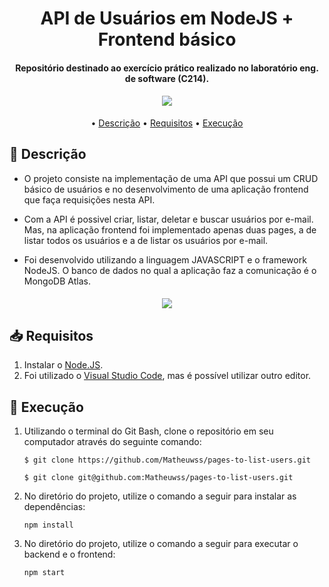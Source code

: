 <h1 align="center">API de Usuários em NodeJS + Frontend básico</h1>
<h4 align="center">Repositório destinado ao exercício prático realizado no laboratório eng. de software (C214).</h4>

<h4 align="center"><img src="https://img.icons8.com/external-avoca-kerismaker/64/null/external-Programing-web-development-avoca-kerismaker.png"/>
</h4>

<p align="center">
  • <a href="#Descrição">Descrição</a> •
    <a href="#Requisitos">Requisitos</a> •
    <a href="#Execução">Execução</a> 
</p>

<h2 id="Descrição">📝 Descrição</h2>

* O projeto consiste na implementação de uma API que possui um CRUD básico de usuários e no desenvolvimento de uma aplicação frontend que faça requisições nesta API.

* Com a API é possivel criar, listar, deletar e buscar usuários por e-mail. Mas, na aplicação frontend foi implementado apenas duas pages, a de listar todos os usuários e a de listar os usuários por e-mail.

* Foi desenvolvido utilizando a linguagem JAVASCRIPT e o framework NodeJS. O banco de dados no qual a aplicação faz a comunicação é o MongoDB Atlas.


<h4 align="center">
<img src="https://img.icons8.com/external-flaticons-lineal-color-flat-icons/64/null/external-javascript-mobile-app-development-flaticons-lineal-color-flat-icons-3.png"/>
</h4>

<h2 id="Requisitos">📥 Requisitos</h2>

1. Instalar o [Node.JS](https://nodejs.org/en/download/).
2. Foi utilizado o [Visual Studio Code](https://code.visualstudio.com/), mas  é possível utilizar outro editor.

<h2 id="Execução">🧩 Execução</h2>

1. Utilizando o terminal do Git Bash, clone o repositório em seu computador através do seguinte comando:
    ```
    $ git clone https://github.com/Matheuwss/pages-to-list-users.git
    ```
    ```
    $ git clone git@github.com:Matheuwss/pages-to-list-users.git
    ```

2. No diretório do projeto, utilize o comando a seguir para instalar as dependências:
    ```
    npm install
    ```
3. No diretório do projeto, utilize o comando a seguir para executar o backend e o frontend:
    ```
    npm start
    ```
